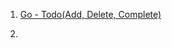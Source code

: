 1. [Go - Todo(Add, Delete, Complete)](https://github.com/ckdqja135/Typescript-restful-starter/blob/master/mdfile/2020-09-24/Go%20-%20Todo(Add,%20Delete,%20Complete).md)

2.
